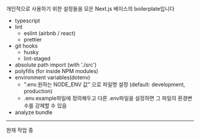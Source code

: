개인적으로 사용하기 위한 설정들을 모은 Next.js 베이스의 boilerplate입니다

- typescript
- lint
  - eslint (airbnb / react)
  - prettier
- git hooks
  - husky
  - lint-staged
- absolute path import (with './src')
- polyfills (for inside NPM modules)
- environment variables(dotenv)
  - ".env.원하는 NODE_ENV 값" 으로 파일명 설정 (default: development, production)
  - .env.example파일에 정의해두고 다른 .env파일을 설정하면 그 파일의 환경변수를 강제할 수 있음
- analyze bundle
---

현재 작업 중
